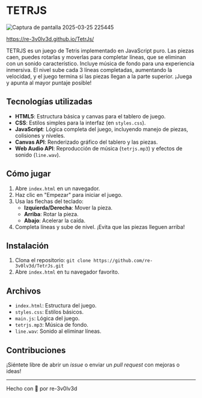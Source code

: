 # TETRJS


![Captura de pantalla 2025-03-25 225445](https://github.com/user-attachments/assets/378b0d2d-bcd4-4376-8bb0-d525d5d5d24e)



https://re-3v0lv3d.github.io/TetrJs/


TETRJS es un juego de Tetris implementado en JavaScript puro. Las piezas caen, puedes rotarlas y moverlas para completar líneas, que se eliminan con un sonido característico. Incluye música de fondo para una experiencia inmersiva. El nivel sube cada 3 líneas completadas, aumentando la velocidad, y el juego termina si las piezas llegan a la parte superior. ¡Juega y apunta al mayor puntaje posible!

## Tecnologías utilizadas

- **HTML5**: Estructura básica y canvas para el tablero de juego.
- **CSS**: Estilos simples para la interfaz (en `styles.css`).
- **JavaScript**: Lógica completa del juego, incluyendo manejo de piezas, colisiones y niveles.
- **Canvas API**: Renderizado gráfico del tablero y las piezas.
- **Web Audio API**: Reproducción de música (`tetrjs.mp3`) y efectos de sonido (`line.wav`).

## Cómo jugar

1. Abre `index.html` en un navegador.
2. Haz clic en "Empezar" para iniciar el juego.
3. Usa las flechas del teclado:
   - **Izquierda/Derecha**: Mover la pieza.
   - **Arriba**: Rotar la pieza.
   - **Abajo**: Acelerar la caída.
4. Completa líneas y sube de nivel. ¡Evita que las piezas lleguen arriba!

## Instalación

1. Clona el repositorio: `git clone https://github.com/re-3v0lv3d/TetrJs.git`
2. Abre `index.html` en tu navegador favorito.

## Archivos

- `index.html`: Estructura del juego.
- `styles.css`: Estilos básicos.
- `main.js`: Lógica del juego.
- `tetrjs.mp3`: Música de fondo.
- `line.wav`: Sonido al eliminar líneas.

## Contribuciones

¡Siéntete libre de abrir un *issue* o enviar un *pull request* con mejoras o ideas!

---
Hecho con 💪 por re-3v0lv3d
